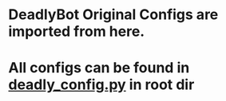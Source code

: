# DeadlyBot Original Configs are imported from here.

# All configs can be found in [deadly_config.py](https://github.com/TheVaders/InVade/blob/master/deadly_config.py) in root dir

